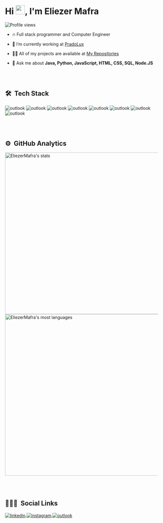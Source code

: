
<h1 align="left">Hi <img src="https://raw.githubusercontent.com/kaueMarques/kaueMarques/master/hi.gif" width="30px">, I'm Eliezer Mafra</h1>
<p align="left"> <img src="https://komarev.com/ghpvc/?username=maykbrito&color=yellow" alt="Profile views" /> </p>

- 🔥 Full stack programmer and Computer Engineer 

- 🔭 I’m currently working at [PradoLux](https://pradolux.com.br/)

- 👨‍💻 All of my projects are available at [My Repositories](https://github.com/EliezerMafra?tab=repositories)

- 💬 Ask me about **Java, Python, JavaScript, HTML, CSS, SQL, Node.JS**

<br><br>

## 🛠 &nbsp;Tech Stack

 <img align="center" src="https://res.cloudinary.com/practicaldev/image/fetch/s--KR6jSVNe--/c_limit%2Cf_auto%2Cfl_progressive%2Cq_auto%2Cw_880/https://img.shields.io/badge/Java-ED8B00%3Fstyle%3Dfor-the-badge%26logo%3Djava%26logoColor%3Dwhite" alt="outlook"/>
 <img align="center" src="https://img.shields.io/badge/Python-14354C?style=for-the-badge&logo=python&logoColor=white" alt="outlook"/>
 <img align="center" src="https://img.shields.io/badge/JavaScript-F7DF1E?style=for-the-badge&logo=javascript&logoColor=black" alt="outlook"/>
 <img align="center" src="https://img.shields.io/badge/TypeScript-007ACC?style=for-the-badge&logo=typescript&logoColor=white" alt="outlook"/>
 <img align="center" src="https://img.shields.io/badge/Node.js-43853D?style=for-the-badge&logo=node.js&logoColor=white" alt="outlook"/>
 <img align="center" src="https://img.shields.io/badge/React-20232A?style=for-the-badge&logo=react&logoColor=61DAFB" alt="outlook"/>
 <img align="center" src="https://img.shields.io/badge/Tailwind_CSS-38B2AC?style=for-the-badge&logo=tailwind-css&logoColor=white" alt="outlook"/>
 <img align="center" src="https://img.shields.io/badge/Linux-FCC624?style=for-the-badge&logo=linux&logoColor=black" alt="outlook"/>

<br><br>

## ⚙️ &nbsp;GitHub Analytics

<p align="left">
<img width="530em" src="https://github-readme-stats.vercel.app/api?username=EliezerMafra&show_icons=true&theme=vision-friendly-dark" alt="EliezerMafra's stats"/>
<img width="530em" src="https://github-readme-stats.vercel.app/api/top-langs/?username=EliezerMafra&layout=compact&theme=vision-friendly-dark" alt="EliezerMafra's most languages"/>
</p>

<br><br>

## 👨🏽‍🦲 &nbsp;Social Links

<p align="left">

<a href="https://www.linkedin.com/in/eliezer-mafra/" target="_blank">
  <img align="center" src="https://img.shields.io/badge/LinkedIn-0077B5?style=for-the-badge&logo=linkedin&logoColor=white" alt="linkedin"/>
</a>
<a href="https://www.instagram.com/eliezermmafra/" target="_blank">
 <img align="center" src="https://img.shields.io/badge/Instagram-E4405F?style=for-the-badge&logo=instagram&logoColor=white" alt="instagram"/>
</a>
<a href="mailto:eliezermmafra@live.com" target="_blank">
 <img align="center" src="https://img.shields.io/badge/Microsoft_Outlook-0078D4?style=for-the-badge&logo=microsoft-outlook&logoColor=white" alt="outlook"/>
</a>



<!--
**maykbrito/maykbrito** is a ✨ _special_ ✨ repository because its `README.md` (this file) appears on your GitHub profile.

Here are some ideas to get you started:

- 🔭 I’m currently working on ...
- 🌱 I’m currently learning ...
- 👯 I’m looking to collaborate on ...
- 🤔 I’m looking for help with ...
- 💬 Ask me about ...
- 📫 How to reach me: ...
- 😄 Pronouns: ...
- ⚡ Fun fact: ...
-->



<!--
**EliezerMafra/EliezerMafra** is a ✨ _special_ ✨ repository because its `README.md` (this file) appears on your GitHub profile.

Here are some ideas to get you started:

- 🔭 I’m currently working on ...
- 🌱 I’m currently learning ...
- 👯 I’m looking to collaborate on ...
- 🤔 I’m looking for help with ...
- 💬 Ask me about ...
- 📫 How to reach me: ...
- 😄 Pronouns: ...
- ⚡ Fun fact: ...
-->

